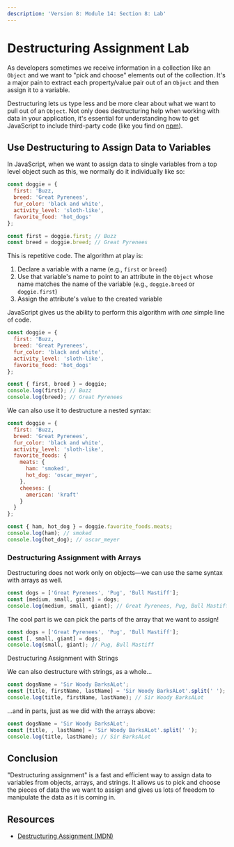 ```yaml
---
description: 'Version 8: Module 14: Section 8: Lab'
---
```


# Destructuring Assignment Lab

As developers sometimes we receive information in a collection like an `Object` and we want to "pick and choose" elements out of the collection. It's a major pain to extract each property/value pair out of an `Object` and then assign it to a variable.

Destructuring lets us type less and be more clear about what we want to pull out of an `Object`. Not only does destructuring help when working with data in your application, it's essential for understanding how to get JavaScript to include third-party code \(like you find on [npm](https://www.npmjs.com/)\).

## Use Destructuring to Assign Data to Variables

In JavaScript, when we want to assign data to single variables from a top level object such as this, we normally do it individually like so:

```javascript
const doggie = {
  first: 'Buzz,
  breed: 'Great Pyrenees',
  fur_color: 'black and white',
  activity_level: 'sloth-like',
  favorite_food: 'hot_dogs'
};

const first = doggie.first; // Buzz
const breed = doggie.breed; // Great Pyrenees
```

This is repetitive code. The algorithm at play is:

1. Declare a variable with a name \(e.g., `first` or `breed`\)
2. Use that variable's name to point to an attribute in the `Object` whose name matches the name of the variable \(e.g., `doggie.breed` or `doggie.first`\)
3. Assign the attribute's value to the created variable

JavaScript gives us the ability to perform this algorithm with _one_ simple line of code.

```javascript
const doggie = {
  first: 'Buzz,
  breed: 'Great Pyrenees',
  fur_color: 'black and white',
  activity_level: 'sloth-like',
  favorite_food: 'hot_dogs'
};

const { first, breed } = doggie;
console.log(first); // Buzz
console.log(breed); // Great Pyrenees
```

We can also use it to destructure a nested syntax:

```javascript
const doggie = {
  first: 'Buzz,
  breed: 'Great Pyrenees',
  fur_color: 'black and white',
  activity_level: 'sloth-like',
  favorite_foods: {
    meats: {
      ham: 'smoked',
      hot_dog: 'oscar_meyer',
    },
    cheeses: {
      american: 'kraft'
    }
  }
};

const { ham, hot_dog } = doggie.favorite_foods.meats;
console.log(ham); // smoked
console.log(hot_dog); // oscar_meyer
```

### Destructuring Assignment with Arrays

Destructuring does not work only on objects—we can use the same syntax with arrays as well.

```javascript
const dogs = ['Great Pyrenees', 'Pug', 'Bull Mastiff'];
const [medium, small, giant] = dogs;
console.log(medium, small, giant); // Great Pyrenees, Pug, Bull Mastiff
```

The cool part is we can pick the parts of the array that we want to assign!

```javascript
const dogs = ['Great Pyrenees', 'Pug', 'Bull Mastiff'];
const [, small, giant] = dogs;
console.log(small, giant); // Pug, Bull Mastiff
```

Destructuring Assignment with Strings

We can also destructure with strings, as a whole...

```javascript
const dogsName = 'Sir Woody BarksALot';
const [title, firstName, lastName] = 'Sir Woody BarksALot'.split(' ');
console.log(title, firstName, lastName); // Sir Woody BarksALot
```

...and in parts, just as we did with the arrays above:

```javascript
const dogsName = 'Sir Woody BarksALot';
const [title, , lastName] = 'Sir Woody BarksALot'.split(' ');
console.log(title, lastName); // Sir BarksALot
```

## Conclusion

"Destructuring assignment" is a fast and efficient way to assign data to variables from objects, arrays, and strings. It allows us to pick and choose the pieces of data the we want to assign and gives us lots of freedom to manipulate the data as it is coming in.

## Resources

* [Destructuring Assignment \(MDN\)](https://developer.mozilla.org/en-US/docs/Web/JavaScript/Reference/Operators/Destructuring_assignment)

